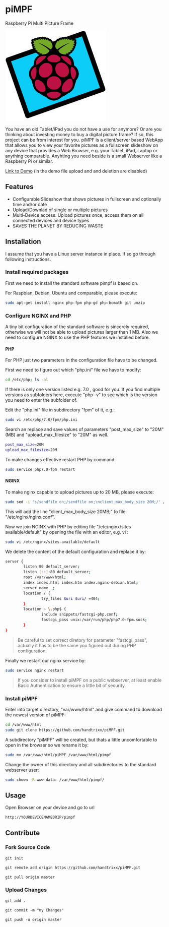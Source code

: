 # piMPF
Raspberry Pi Multi Picture Frame

![alt text](https://github.com/handtrixx/piMPF/blob/master/components/help/piMPF_logo_small.png)

You have an old Tablet/iPad you do not have a use for anymore? Or are you thinking about investing money to buy a digital picture frame? If so,
this project can be from interest for you. piMPF is a client/server based WebApp that allows you to view your favorite pictures as a fullscreen slideshow on any device that provides a Web Browser, e.g. your Tablet, iPad, Laptop or anything comparable. Anyhting you need beside is a small Webserver like a Raspberry Pi
or similar.

[Link to Demo](http://pimpf.niklas-stephan.de/pimpf)
(in the demo file upload and and deletion are disabled)

## Features
- Configurable Slideshow that shows pictures in fullscreen and optionally time and/or date
- Upload/Downlad of single or multiple pictures
- Multi-Device access: Upload pictures once, access them on all connected devices and device types
- SAVES THE PLANET BY REDUCING WASTE

## Installation
I assume that you have a Linux server instance in place. If so go through following instructions.

### Install required packages
First we need to install the standard software pimpf is based on.

For Raspbian, Debian, Ubuntu and comparable, please execute:

```bash
sudo apt-get install nginx php-fpm php-gd php-bcmath git unzip
```

### Configure NGINX and PHP
A tiny bit configuration of the standard software is sincerely required, otherwise we will not be able to upload pictures larger than 1 MB.
Also we need to configure NGINX to use the PHP features we installed before.

#### PHP
For PHP just two parameters in the configuration file have to be changed.

First we need to figure out which "php.ini" file we have to modify:

```bash
cd /etc/php; ls -al
```

If there is only one version listed e.g. 7.0 , good for you. If you find multiple versions as subfolders here, execute "php -v" to see which is the version you need to enter the subfolder of.

Edit the "php.ini" file in subdirectory "fpm" of it, e.g.:

```bash
sudo vi /etc/php/7.0/fpm/php.ini
```

Search an replace and save values of parameters "post_max_size" to "20M" (MB) and "upload_max_filesize" to "20M" as well.

```bash
post_max_size=20M
upload_max_filesize=20M
```
To make changes effective restart PHP by command:

```bash
sudo service php7.0-fpm restart
```

#### NGINX
To make nginx capable to upload pictures up to 20 MB, please execute:

```bash
sudo sed -i 's/sendfile on;/sendfile on;\nclient_max_body_size 20M;/' /etc/nginx/nginx.conf
```

This will add the line "client_max_body_size 20MB;" to file "/etc/nginx/nginx.conf".

Now we join NGINX with PHP by editing file "/etc/nginx/sites-available/default" by opening the file with an editor, e.g. vi :

```bash
sudo vi /etc/nginx/sites-available/default
```

We delete the content of the default configuration and replace it by: 

```bash
server {
        listen 80 default_server;
        listen [::]:80 default_server;
        root /var/www/html;
        index index.html index.htm index.nginx-debian.html;
        server_name _;
        location / {
                try_files $uri $uri/ =404;
        }
        location ~ \.php$ {
                include snippets/fastcgi-php.conf;
                fastcgi_pass unix:/var/run/php/php7.0-fpm.sock;
        }
}
```

> Be careful to set correct diretory for parameter "fastcgi_pass", actually it has to be the same you figured out during PHP configuration.

Finally we restart our nginx service by:

```bash
sudo service nginx restart
```

> If you consider to install piMPF on a public webserver, at least enable Basic Authentication to ensure a little bit of security.

### Install piMPF

Enter into target directory, "var/www/html" and give command to download the newest version of piMPF:

```bash
cd /var/www/html
sudo git clone https://github.com/handtrixx/piMPF.git
```

A subdirectory "piMPF" will be created, but thats a little uncomfortable to open in the browser so we rename it by:

```bash
sudo mv /var/www/html/piMPF /var/www/html/pimpf
```

Change the owner of this directory and all subdirectories to the standard webserver user:

```bash
sudo chown -R www-data: /var/www/html/pimpf/
```

## Usage

Open Browser on your device and go to url

```
http://YOURDEVICENAMEORIP/pimpf
```

## Contribute
### Fork Source Code

```
git init
```

```
git remote add origin https://github.com/handtrixx/piMPF.git
```

```
git pull origin master
```


### Upload Changes

```
git add .
```

```
git commit -m "my Changes"
```

```
git push -u origin master
```